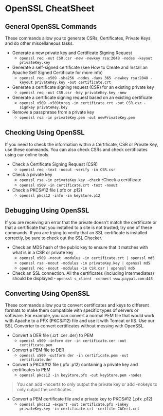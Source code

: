 # OpenSSL CheatSheet

## General OpenSSL Commands
These commands allow you to generate CSRs, Certificates, Private Keys and do other miscellaneous tasks.

- Generate a new private key and Certificate Signing Request
   - `openssl req -out CSR.csr -new -newkey rsa:2048 -nodes -keyout privateKey.key`
- Generate a self-signed certificate (see How to Create and Install an Apache Self Signed Certificate for more info)
    - `openssl req -x509 -sha256 -nodes -days 365 -newkey rsa:2048 -keyout privateKey.key -out certificate.crt`
- Generate a certificate signing request (CSR) for an existing private key
  - `openssl req -out CSR.csr -key privateKey.key -new`
- Generate a certificate signing request based on an existing certificate
  - `openssl x509 -x509toreq -in certificate.crt -out CSR.csr -signkey privateKey.key`
- Remove a passphrase from a private key
    - `openssl rsa -in privateKey.pem -out newPrivateKey.pem`
## Checking Using OpenSSL
If you need to check the information within a Certificate, CSR or Private Key, use these commands. You can also check CSRs and check certificates using our online tools.

- Check a Certificate Signing Request (CSR)
    - `openssl req -text -noout -verify -in CSR.csr`
- Check a private key
    - `openssl rsa -in privateKey.key -check`
-Check a certificate
    - `openssl x509 -in certificate.crt -text -noout`
- Check a PKCS#12 file (.pfx or .p12)
    - `openssl pkcs12 -info -in keyStore.p12`
## Debugging Using OpenSSL
If you are receiving an error that the private doesn't match the certificate or that a certificate that you installed to a site is not trusted, try one of these commands. If you are trying to verify that an SSL certificate is installed correctly, be sure to check out the SSL Checker.

- Check an MD5 hash of the public key to ensure that it matches with what is in a CSR or private key
    - `openssl x509 -noout -modulus -in certificate.crt | openssl md5`
    - `openssl rsa -noout -modulus -in privateKey.key | openssl md5`
    - `openssl req -noout -modulus -in CSR.csr | openssl md5`
- Check an SSL connection. All the certificates (including Intermediates) should be displayed
        -  `openssl s_client -connect www.paypal.com:443`
## Converting Using OpenSSL
These commands allow you to convert certificates and keys to different formats to make them compatible with specific types of servers or software. For example, you can convert a normal PEM file that would work with Apache to a PFX (PKCS#12) file and use it with Tomcat or IIS. Use our SSL Converter to convert certificates without messing with OpenSSL.

- Convert a DER file (.crt .cer .der) to PEM
    -  `openssl x509 -inform der -in certificate.cer -out certificate.pem`
- Convert a PEM file to DER
    - `openssl x509 -outform der -in certificate.pem -out certificate.der`
- Convert a PKCS#12 file (.pfx .p12) containing a private key and certificates to PEM
    - `openssl pkcs12 -in keyStore.pfx -out keyStore.pem -nodes`
> You can add -nocerts to only output the private key or add -nokeys to only output the certificates.

- Convert a PEM certificate file and a private key to PKCS#12 (.pfx .p12)
    - `openssl pkcs12 -export -out certificate.pfx -inkey privateKey.key -in certificate.crt -certfile CACert.crt`